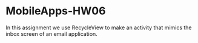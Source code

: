 # MobileApps-HW06
In this assignment we use RecycleView to make an activity that mimics the inbox screen of an email application.
